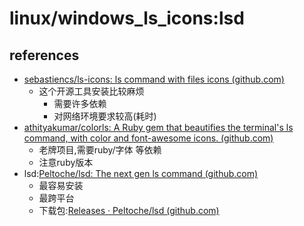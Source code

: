 # linux/windows_ls_icons:lsd

## references

- [sebastiencs/ls-icons: ls command with files icons (github.com)](https://github.com/sebastiencs/ls-icons)
  - 这个开源工具安装比较麻烦
    - 需要许多依赖
    - 对网络环境要求较高(耗时)
- [athityakumar/colorls: A Ruby gem that beautifies the terminal's ls command, with color and font-awesome icons. (github.com)](https://github.com/athityakumar/colorls#installation)
  - 老牌项目,需要ruby/字体 等依赖
  - 注意ruby版本
- lsd:[Peltoche/lsd: The next gen ls command (github.com)](https://github.com/Peltoche/lsd#installation)
  - 最容易安装
  - 最跨平台
  - 下载包:[Releases · Peltoche/lsd (github.com)](https://github.com/Peltoche/lsd/releases)